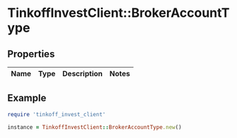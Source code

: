 # TinkoffInvestClient::BrokerAccountType

## Properties

| Name | Type | Description | Notes |
| ---- | ---- | ----------- | ----- |

## Example

```ruby
require 'tinkoff_invest_client'

instance = TinkoffInvestClient::BrokerAccountType.new()
```

